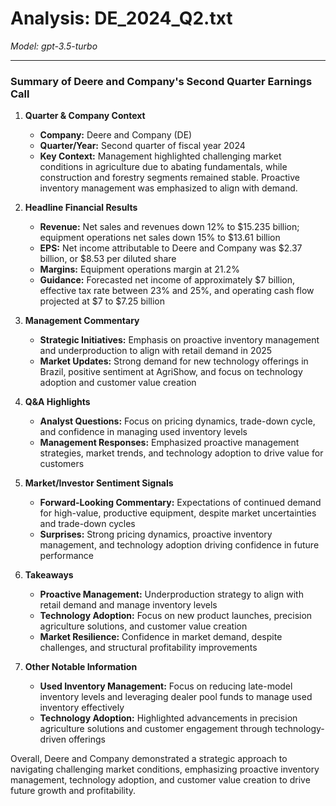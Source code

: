 # Analysis: DE_2024_Q2.txt

*Model: gpt-3.5-turbo*

---

### Summary of Deere and Company's Second Quarter Earnings Call

1. **Quarter & Company Context**
   - **Company:** Deere and Company (DE)
   - **Quarter/Year:** Second quarter of fiscal year 2024
   - **Key Context:** Management highlighted challenging market conditions in agriculture due to abating fundamentals, while construction and forestry segments remained stable. Proactive inventory management was emphasized to align with demand.

2. **Headline Financial Results**
   - **Revenue:** Net sales and revenues down 12% to $15.235 billion; equipment operations net sales down 15% to $13.61 billion
   - **EPS:** Net income attributable to Deere and Company was $2.37 billion, or $8.53 per diluted share
   - **Margins:** Equipment operations margin at 21.2%
   - **Guidance:** Forecasted net income of approximately $7 billion, effective tax rate between 23% and 25%, and operating cash flow projected at $7 to $7.25 billion

3. **Management Commentary**
   - **Strategic Initiatives:** Emphasis on proactive inventory management and underproduction to align with retail demand in 2025
   - **Market Updates:** Strong demand for new technology offerings in Brazil, positive sentiment at AgriShow, and focus on technology adoption and customer value creation

4. **Q&A Highlights**
   - **Analyst Questions:** Focus on pricing dynamics, trade-down cycle, and confidence in managing used inventory levels
   - **Management Responses:** Emphasized proactive management strategies, market trends, and technology adoption to drive value for customers

5. **Market/Investor Sentiment Signals**
   - **Forward-Looking Commentary:** Expectations of continued demand for high-value, productive equipment, despite market uncertainties and trade-down cycles
   - **Surprises:** Strong pricing dynamics, proactive inventory management, and technology adoption driving confidence in future performance

6. **Takeaways**
   - **Proactive Management:** Underproduction strategy to align with retail demand and manage inventory levels
   - **Technology Adoption:** Focus on new product launches, precision agriculture solutions, and customer value creation
   - **Market Resilience:** Confidence in market demand, despite challenges, and structural profitability improvements

7. **Other Notable Information**
   - **Used Inventory Management:** Focus on reducing late-model inventory levels and leveraging dealer pool funds to manage used inventory effectively
   - **Technology Adoption:** Highlighted advancements in precision agriculture solutions and customer engagement through technology-driven offerings

Overall, Deere and Company demonstrated a strategic approach to navigating challenging market conditions, emphasizing proactive inventory management, technology adoption, and customer value creation to drive future growth and profitability.